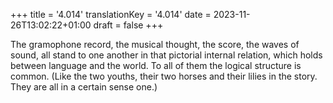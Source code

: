 +++
title = '4.014'
translationKey = '4.014'
date = 2023-11-26T13:02:22+01:00
draft = false
+++

The gramophone record, the musical thought, the score, the waves of sound, all stand to one another in that pictorial internal relation, which holds between language and the world.
To all of them the logical structure is common.
(Like the two youths, their two horses and their lilies in the story. They are all in a certain sense one.)
